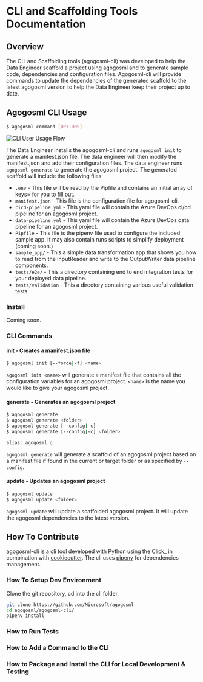 # CLI and Scaffolding Tools Documentation

## Overview

The CLI and Scaffolding tools (agogosml-cli) was developed to help the Data Engineer scaffold a project using agogosml and to generate sample code, dependencies and configuration files. Agogosml-cli will provide commands to update the dependencies of the generated scaffold to the latest agogosml version to help the Data Engineer keep their project up to date.

## Agogosml CLI Usage

```bash
$ agogosml command [OPTIONS]
```

![CLI User Usage Flow](../docs/assets/cli/cli-user-usage-flow.png)

The Data Engineer installs the agogosml-cli and runs `agogosml init` to generate a manifest.json file. The data engineer will then modify the manifest.json and add their configuration files. The data engineer runs `agogosml generate` to generate the agogosml project. The generated scaffold will include the following files:

* `.env` - This file will be read by the Pipfile and contains an initial array of keys= for you to fill out.
* `manifest.json` - This file is the configuration file for agogosml-cli.
* `cicd-pipeline.yml` - This yaml file will contain the Azure DevOps ci/cd pipeline for an agogosml project.
* `data-pipeline.yml` - This yaml file will contain the Azure DevOps data pipeline for an agogosml project.
* `Pipfile` - This file is the pipenv file used to configure the included sample app. It may also contain runs scripts to simplify deployment (coming soon.)
* `sample_app/` - This a simple data transformation app that shows you how to read from the InputReader and write to the OutputWriter data pipeline components.
* `tests/e2e/` - This a directory containing end to end integration tests for your deployed data pipeline.
* `tests/validation` - This a directory containing various useful validation tests.

### Install

Coming soon.

### CLI Commands

#### init - Creates a manifest.json file

```bash
$ agogosml init [--force|-f] <name>
```

`agogosml init <name>` will generate a manifest file that contains all the configuration variables for an agogosml project. `<name>` is the name you would like to give your agogosml project.

#### generate - Generates an agogosml project

```bash
$ agogosml generate
$ agogosml generate <folder>
$ agogosml generate [--config|-c]
$ agogosml generate [--config|-c] <folder>

alias: agogosml g
```

`agogosml generate` will generate a scaffold of an agogosml project based on a manifest file if found in the current or target folder or as specified by `--config`.

#### update - Updates an agogosml project

```bash
$ agogosml update
$ agogosml update <folder>
```

`agogosml update` will update a scaffolded agogosml project. It will update the agogosml dependencies to the latest version.

## How To Contribute

agogosml-cli is a cli tool developed with Python using the [Click_](https://click.palletsprojects.com/en/7.x/) in combination with [cookiecutter](https://github.com/audreyr/cookiecutter). The cli uses [pipenv](https://pipenv.readthedocs.io/en/latest/) for dependencies management.

### How To Setup Dev Environment

Clone the git repository, cd into the cli folder,

```bash
git clone https://github.com/Microsoft/agogosml
cd agogosml/agogosml-cli/
pipenv install
```

### How to Run Tests

### How to Add a Command to the CLI

### How to Package and Install the CLI for Local Development & Testing

